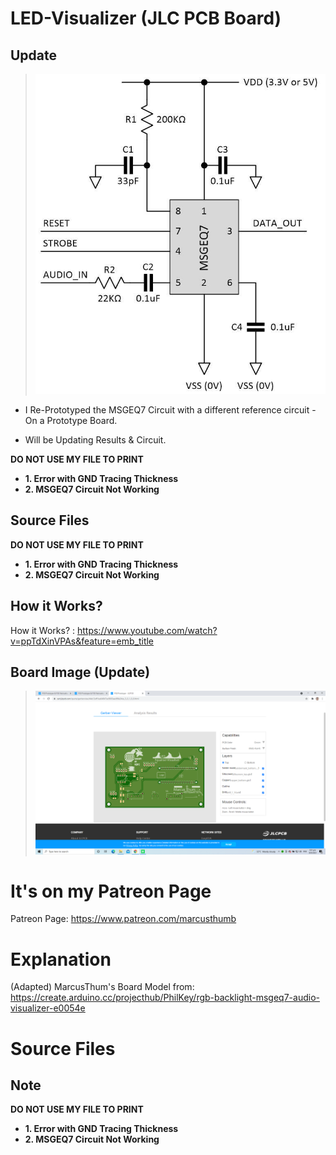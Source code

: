 # LED-Visualizer (JLC PCB Board)

## Update

> ![](images/articles-max0419-09-msgeq7-mono-circuit.jpg)

 - I Re-Prototyped the MSGEQ7 Circuit with a different reference circuit - On a Prototype Board.

 - Will be Updating Results & Circuit.

**DO NOT USE MY FILE TO PRINT**

 - **1. Error with GND Tracing Thickness**
 - **2. MSGEQ7 Circuit Not Working**

## Source Files

**DO NOT USE MY FILE TO PRINT**

 - **1. Error with GND Tracing Thickness**
 - **2. MSGEQ7 Circuit Not Working**

## How it Works?

How it Works? : https://www.youtube.com/watch?v=ppTdXinVPAs&feature=emb_title

## Board Image (Update)

> ![](images/Board_Image.png)

# It's on my Patreon Page

Patreon Page: https://www.patreon.com/marcusthumb

# Explanation
(Adapted) MarcusThum's Board Model from: https://create.arduino.cc/projecthub/PhilKey/rgb-backlight-msgeq7-audio-visualizer-e0054e

# Source Files


## Note

**DO NOT USE MY FILE TO PRINT**

 - **1. Error with GND Tracing Thickness**
 - **2. MSGEQ7 Circuit Not Working**
